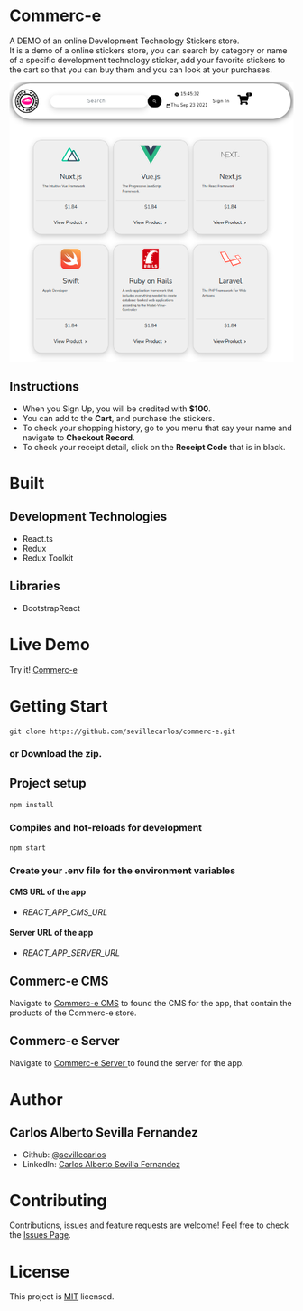 # Commerc-e
A DEMO of an online Development Technology Stickers store. <br/>
It is a demo of a online stickers store, you can search by category or name of a specific development technology sticker, add your favorite stickers to the cart so that you can buy them and you can look at your purchases.

![Commerc-e!](/assets/images/commerc-e-image.png "Commerc-e")

## Instructions
* When you Sign Up, you will be credited with **$100**.
* You can add to the **Cart**, and purchase the stickers.
* To check your shopping history, go to you menu that say your name and navigate to **Checkout Record**.
* To check your receipt detail, click on the **Receipt Code** that is in black.

# Built
## Development Technologies
- React.ts 
- Redux
- Redux Toolkit
## Libraries
- BootstrapReact
# Live Demo
Try it! [Commerc-e ](https://commerc-e.netlify.app/)

# Getting Start
```
git clone https://github.com/sevillecarlos/commerc-e.git
```
### or Download the zip.
## Project setup
```
npm install
```
### Compiles and hot-reloads for development
```
npm start
```
### Create your .env file for the environment variables
#### CMS URL of the app
* *REACT_APP_CMS_URL*
#### Server URL of the app
* *REACT_APP_SERVER_URL*

## Commerc-e CMS
Navigate to [Commerc-e CMS](https://github.com/sevillecarlos/commerc-e-cms) to found the CMS for the app, that contain the products of the Commerc-e store.

## Commerc-e Server
Navigate to [Commerc-e Server ](https://github.com/sevillecarlos/commerc-e-server) to found the server for the app.


# Author
## Carlos Alberto Sevilla Fernandez
* Github: [@sevillecarlos](https://github.com/sevillecarlos)
* LinkedIn: [Carlos Alberto Sevilla Fernandez](https://github.com/sevillecarlos)

# Contributing
Contributions, issues and feature requests are welcome!
Feel free to check the [Issues Page](https://github.com/sevillecarlos/commerc-e/issues).

# License
This project is [MIT](https://opensource.org/licenses/MIT) licensed.



